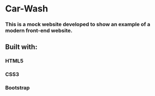 # Car-Wash
### This is a mock website developed to show an example of a modern front-end website.

## Built with:
### HTML5
### CSS3
### Bootstrap
